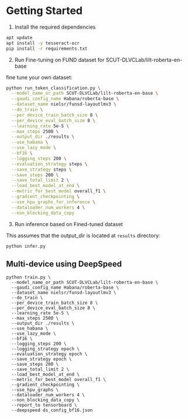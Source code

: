 # Getting Started

1. Install the required dependencies
```bash
apt update
apt install -y tesseract-ocr
pip install -r requirements.txt
```

2. Run Fine-tuning on FUND dataset for SCUT-DLVCLab/lilt-roberta-en-base

fine tune your own dataset:
```bash
python run_token_classification.py \
  --model_name_or_path SCUT-DLVCLab/lilt-roberta-en-base \
  --gaudi_config_name Habana/roberta-base \
  --dataset_name nielsr/funsd-layoutlmv3 \
  --do_train \
  --per_device_train_batch_size 8 \
  --per_device_eval_batch_size 8 \
  --learning_rate 5e-5 \
  --max_steps 2500 \
  --output_dir ./results \
  --use_habana \
  --use_lazy_mode \
  --bf16 \
  --logging_steps 200 \
  --evaluation_strategy steps \
  --save_strategy steps \
  --save_steps 200 \
  --save_total_limit 2 \
  --load_best_model_at_end \
  --metric_for_best_model overall_f1 \
  --gradient_checkpointing \
  --use_hpu_graphs_for_inference \
  --dataloader_num_workers 4 \
  --non_blocking_data_copy
```

3. Run inference based on Fined-tuned dataset

This assumes that the output_dir is located at `results` directory:
```
python infer.py
```

## Multi-device using DeepSpeed

```
python train.py \
  --model_name_or_path SCUT-DLVCLab/lilt-roberta-en-base \
  --gaudi_config_name Habana/roberta-base \
  --dataset_name nielsr/funsd-layoutlmv3 \
  --do_train \
  --per_device_train_batch_size 8 \
  --per_device_eval_batch_size 8 \
  --learning_rate 5e-5 \
  --max_steps 2500 \
  --output_dir ./results \
  --use_habana \
  --use_lazy_mode \
  --bf16 \
  --logging_steps 200 \
  --logging_strategy epoch \
  --evaluation_strategy epoch \
  --save_strategy epoch \
  --save_steps 200 \
  --save_total_limit 2 \
  --load_best_model_at_end \
  --metric_for_best_model overall_f1 \
  --gradient_checkpointing \
  --use_hpu_graphs \
  --dataloader_num_workers 4 \
  --non_blocking_data_copy \
  --report_to tensorboard \
  --deepspeed ds_config_bf16.json
```